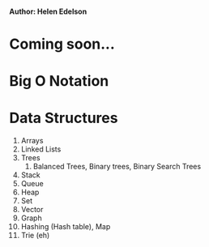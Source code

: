 #### Author: Helen Edelson

# Coming soon...
# Big O Notation

# Data Structures
1. Arrays
2. Linked Lists
3. Trees
   1. Balanced Trees, Binary trees, Binary Search Trees
4. Stack
5. Queue
6. Heap
7. Set
8. Vector
9. Graph
10. Hashing (Hash table), Map
11. Trie (eh)
